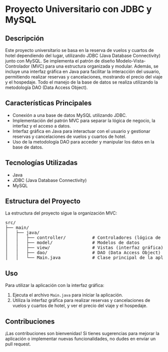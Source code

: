 <h1>Proyecto Universitario con JDBC y MySQL</h1>

<h2>Descripción</h2>
<p>Este proyecto universitario se basa en la reserva de vuelos y cuartos de hotel dependiendo del lugar, utilizando JDBC (Java Database Connectivity) junto con MySQL. Se implementa el patrón de diseño Modelo-Vista-Controlador (MVC) para una estructura organizada y modular. Además, se incluye una interfaz gráfica en Java para facilitar la interacción del usuario, permitiendo realizar reservas y cancelaciones, mostrando el precio del viaje y el hospedaje. Todo el manejo de la base de datos se realiza utilizando la metodología DAO (Data Access Object).</p>

<h2>Características Principales</h2>
<ul>
  <li>Conexión a una base de datos MySQL utilizando JDBC.</li>
  <li>Implementación del patrón MVC para separar la lógica de negocio, la interfaz y el acceso a datos.</li>
  <li>Interfaz gráfica en Java para interactuar con el usuario y gestionar reservas y cancelaciones de vuelos y cuartos de hotel.</li>
  <li>Uso de la metodología DAO para acceder y manipular los datos en la base de datos.</li>
</ul>

<h2>Tecnologías Utilizadas</h2>
<ul>
  <li>Java</li>
  <li>JDBC (Java Database Connectivity)</li>
  <li>MySQL</li>
</ul>

<h2>Estructura del Proyecto</h2>
<p>La estructura del proyecto sigue la organización MVC:</p>
<pre>
src/
├── main/
│   ├── java/
│   │   ├── controller/          # Controladores (lógica de negocio)
│   │   ├── model/               # Modelos de datos
│   │   ├── view/                # Vistas (interfaz gráfica)
│   │   ├── dao/                 # DAO (Data Access Object)
│   │   └── Main.java            # Clase principal de la aplicación
</pre>

<h2>Uso</h2>
<p>Para utilizar la aplicación con la interfaz gráfica:</p>
<ol>
  <li>Ejecuta el archivo <code>Main.java</code> para iniciar la aplicación.</li>
  <li>Utiliza la interfaz gráfica para realizar reservas y cancelaciones de vuelos y cuartos de hotel, y ver el precio del viaje y el hospedaje.</li>
</ol>

<h2>Contribuciones</h2>
<p>¡Las contribuciones son bienvenidas! Si tienes sugerencias para mejorar la aplicación o implementar nuevas funcionalidades, no dudes en enviar un pull request.</p>

</body>
